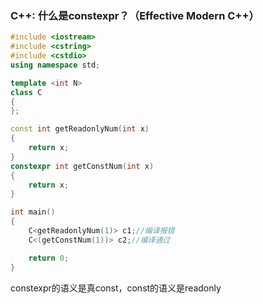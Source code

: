 ###  C++: 什么是constexpr？（Effective Modern C++）

```c++
#include <iostream>
#include <cstring>
#include <cstdio>
using namespace std;

template <int N>
class C
{
};

const int getReadonlyNum(int x)
{
	return x;
}
constexpr int getConstNum(int x)
{
	return x;
}

int main()
{
	C<getReadonlyNum(1)> c1;//编译报错
	C<(getConstNum(1))> c2;//编译通过

	return 0;
}
```

constexpr的语义是真const，const的语义是readonly